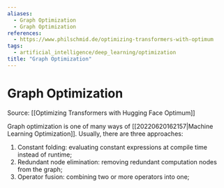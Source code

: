 ```yaml
---
aliases:
  - Graph Optimization
  - Graph Optimization
references:
  - https://www.philschmid.de/optimizing-transformers-with-optimum
tags:
  - artificial_intelligence/deep_learning/optimization
title: "Graph Optimization"
---
```


# Graph Optimization

Source: [[Optimizing Transformers with Hugging Face Optimum]]

Graph optimization is one of many ways of [[20220620162157|Machine Learning Optimization]]. Usually, there are three approaches:

1. Constant folding: evaluating constant expressions at compile time instead of runtime;
2. Redundant node elimination: removing redundant computation nodes from the graph;
3. Operator fusion: combining two or more operators into one;